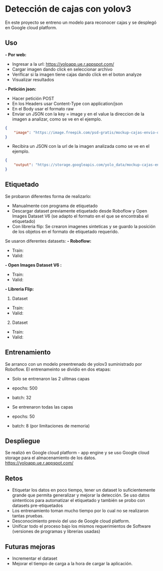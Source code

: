 # Detección de cajas con yolov3

En este proyecto se entreno un modelo para reconocer cajas y se desplegó en Google cloud platform.

## Uso
**- Por web:**
 - Ingresar a la url: https://yoloapp.ue.r.appspot.com/
 - Cargar imagen dando click en seleccionar archivo
 - Verificar si la imagen tiene cajas dando click en el boton analyze
 - Visualizar resultados


**- Petición json:**
 - Hacer petición POST
 - En los Headers usar Content-Type con application/json
 - En el Body usar el formato raw
 - Enviar un JSON con la key = image y en el value la direccion de la imagen a analizar, como se ve en el ejemplo.
```json
{
	"image": "https://image.freepik.com/psd-gratis/mockup-cajas-envio-diferentes-tamanos_23-2147861796.jpg"
}
```
 - Recibira un JSON con la url de la imagen analizada como se ve en el ejemplo.
```json
{
    "output": "https://storage.googleapis.com/yolo_data/mockup-cajas-envio-diferentes-tamanos_23-2147861796.jpg.analized.jpg"
}
```

## Etiquetado
Se probaron diferentes forma de realizarlo:
- Manualmente con programa de etiquetado
- Descargar dataset previamente etiquetado desde Roboflow y Open Images Dataset V6 (se adapto el formato en el que se encontraba el etiquetado)
- Con libreria flip: Se crearon imagenes sinteticas y se guardo la posición de los objetos en el formato de etiquetado requerido.

Se usaron diferentes datasets:
**- Roboflow:**
 - Train:
 - Valid:

**- Open Images Dataset V6 :**
 - Train:
 - Valid:

**- Libreria Flip:**
1. Dataset
 - Train:
 - Valid:
 
2. Dataset
 - Train:
 - Valid:

## Entrenamiento
Se arranco con un modelo preentrenado de yolov3 suministrado por Roboflow. El entrenameinto se dividio en dos etapas:
- Solo se entrenaron las 2 ulitmas capas
 - epochs: 500
 - batch: 32

 
- Se entrenaron todas las capas
 - epochs: 50
 - batch: 8 (por limitaciones de memoria)

## Despliegue
Se realizó en Google cloud platform - app engine y se uso Google cloud storage para el almacenamiento de los datos.
https://yoloapp.ue.r.appspot.com/

## Retos
- Etiquetar los datos en poco tiempo, tener un dataset lo suficientemente grande que permita generalizar y mejorar la detección. Se uso datos sintenticos para automatizar el etiquetado y también se probo con datasets pre-etiquetados
- Los entrenamiento toman mucho tiempo por lo cual no se realizaron tantas pruebas.
- Desconocimiento previo del uso de Google cloud platform.
- Unificar todo el proceso bajo los mismos requerimientos de Software (versiones de programas y librerias usadas)

## Futuras mejoras
- Incrementar el dataset
- Mejorar el tiempo de carga a la hora de cargar la aplicación.
